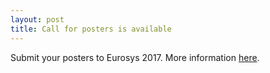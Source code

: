 ```yaml
---
layout: post
title: Call for posters is available
---
```


Submit your posters to Eurosys 2017. More information [here](http://2017.eurosys.org/calls/posters).
